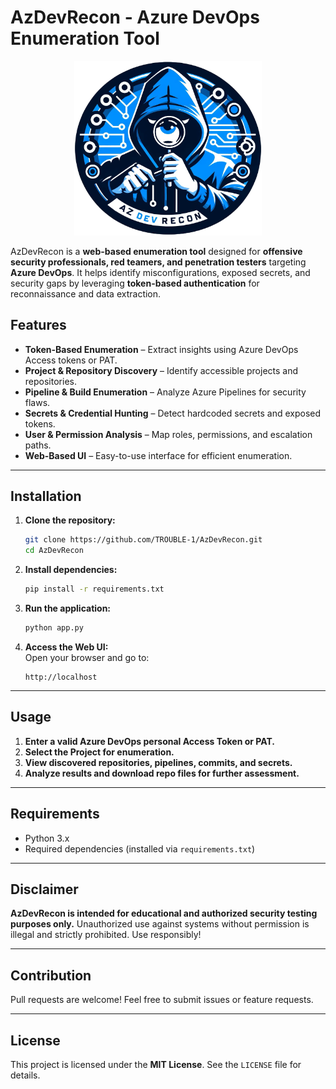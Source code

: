 # AzDevRecon - Azure DevOps Enumeration Tool


<p align="center">
   <img src="AzDevRecon/static/images/AzDevRecon.png" width="300px" alt="ROADtools logo" />
</p>

AzDevRecon is a **web-based enumeration tool** designed for **offensive security professionals, red teamers, and penetration testers** targeting **Azure DevOps**. It helps identify misconfigurations, exposed secrets, and security gaps by leveraging **token-based authentication** for reconnaissance and data extraction.

## Features

- **Token-Based Enumeration** – Extract insights using Azure DevOps Access tokens or PAT.
- **Project & Repository Discovery** – Identify accessible projects and repositories.
- **Pipeline & Build Enumeration** – Analyze Azure Pipelines for security flaws.
- **Secrets & Credential Hunting** – Detect hardcoded secrets and exposed tokens.
- **User & Permission Analysis** – Map roles, permissions, and escalation paths.
- **Web-Based UI** – Easy-to-use interface for efficient enumeration.

---

## Installation

1. **Clone the repository:**

   ```sh
   git clone https://github.com/TROUBLE-1/AzDevRecon.git
   cd AzDevRecon
   ```

2. **Install dependencies:**

   ```sh
   pip install -r requirements.txt
   ```

3. **Run the application:**

   ```sh
   python app.py
   ```

4. **Access the Web UI:**\
   Open your browser and go to:

   ```
   http://localhost
   ```

---

## Usage

1. **Enter a valid Azure DevOps personal Access Token or PAT.**
2. **Select the Project for enumeration.**
3. **View discovered repositories, pipelines, commits, and secrets.**
4. **Analyze results and download repo files for further assessment.**

---

## Requirements

- Python 3.x
- Required dependencies (installed via `requirements.txt`)

---

## Disclaimer

**AzDevRecon is intended for educational and authorized security testing purposes only.** Unauthorized use against systems without permission is illegal and strictly prohibited. Use responsibly!

---

## Contribution

Pull requests are welcome! Feel free to submit issues or feature requests.

---

## License

This project is licensed under the **MIT License**. See the `LICENSE` file for details.
